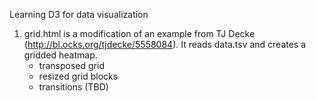 Learning D3 for data visualization

1) grid.html is a modification of an example from TJ Decke (http://bl.ocks.org/tjdecke/5558084). It reads data.tsv and creates a gridded heatmap.
   - transposed grid
   - resized grid blocks
   - transitions (TBD)
 
   
